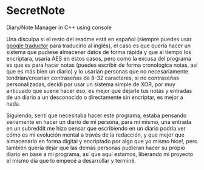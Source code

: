 # SecretNote
Diary/Note Manager in C++ using console

Una disculpa si el resto del readme está en español (siempre puedes usar [google traductor](https://translate.google.com/) para traducirlo al inglés), el caso es que quería hacer un sistema que pudiese almacenar datos de forma rápida y que al tiempo los encriptara, usaría AES en estos casos, pero como la excusa del programa es que es para hacer notas (puedes escribir de forma cronológica notas, así que es más bien un diario) y lo usarían personas que no necesariamente tendrían/crearían contraseñas de 8-32 caracteres, si no contraseñas personalizadas, decidi por usar un sistema simple de XOR, por muy anticuado que suene hacer eso, es mejor que dejarle tus notas y entradas de un diario a un desconocido o directamente sin encriptar, es mejor a nada.

Siguiendo, sentí que necesitaba hacer este programa, estaba pensando seriamente en hacer un diario de mi persona, para mí mismo, una entrada en un subreddit me hizo pensar que escribiendo en un diario podría ver cómo es mi evolución mental a través de la redacción, y que mejor que almacenarlo en forma digital y encriptado por algo que yo mismo hice!, pero también quería dejar que las demás personas pudieran hacer su propio diario en base a mi programa, así que aquí estamos, liberando mi proyecto el mismo día que lo empecé a desarrollar y terminé.

